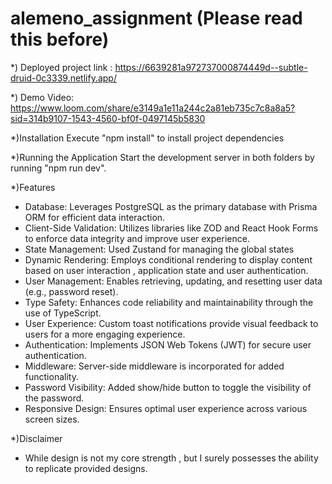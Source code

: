 # alemeno_assignment (Please read this before)

*) Deployed project link : https://6639281a972737000874449d--subtle-druid-0c3339.netlify.app/

*) Demo Video: https://www.loom.com/share/e3149a1e11a244c2a81eb735c7c8a8a5?sid=314b9107-1543-4560-bf0f-0497145b5830

*)Installation
Execute "npm install" to install project dependencies

*)Running the Application
Start the development server in both folders by running "npm run dev".

*)Features
- Database: Leverages PostgreSQL as the primary database with Prisma ORM for efficient data interaction.
- Client-Side Validation: Utilizes libraries like ZOD and React Hook Forms to enforce data integrity and improve user experience.
- State Management: Used Zustand for managing the global states
- Dynamic Rendering: Employs conditional rendering to display content based on user interaction , application state and user authentication.
- User Management: Enables retrieving, updating, and resetting user data (e.g., password reset).
- Type Safety: Enhances code reliability and maintainability through the use of TypeScript.
- User Experience: Custom toast notifications provide visual feedback to users for a more engaging experience.
- Authentication: Implements JSON Web Tokens (JWT) for secure user authentication.
- Middleware: Server-side middleware is incorporated for added functionality.
- Password Visibility: Added show/hide button to toggle the visibility of the password.
- Responsive Design: Ensures optimal user experience across various screen sizes.
  
*)Disclaimer
- While design is not my core strength , but I surely possesses the ability to replicate provided designs.
